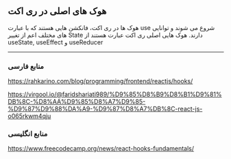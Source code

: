 ## هوک های اصلی در ری اکت

هوک ها در ری اکت، فانکشن هایی هستند که با عبارت use شروع می شوند و توانایی های مختلف اعم از تغییر State دارند. هوک هایی اصلی ری اکت عبارت هستند از useState, useEffect و useReducer

---

### منابع فارسی

https://rahkarino.com/blog/programming/frontend/reactjs/hooks/

https://virgool.io/@faridshariati989/%D9%85%D8%B9%D8%B1%D9%81%DB%8C-%D8%AA%D9%85%D8%A7%D9%85-%D9%87%D9%88%DA%A9-%D9%87%D8%A7%DB%8C-react-js-o065rkwm4qju

### منابع انگلیسی

https://www.freecodecamp.org/news/react-hooks-fundamentals/
